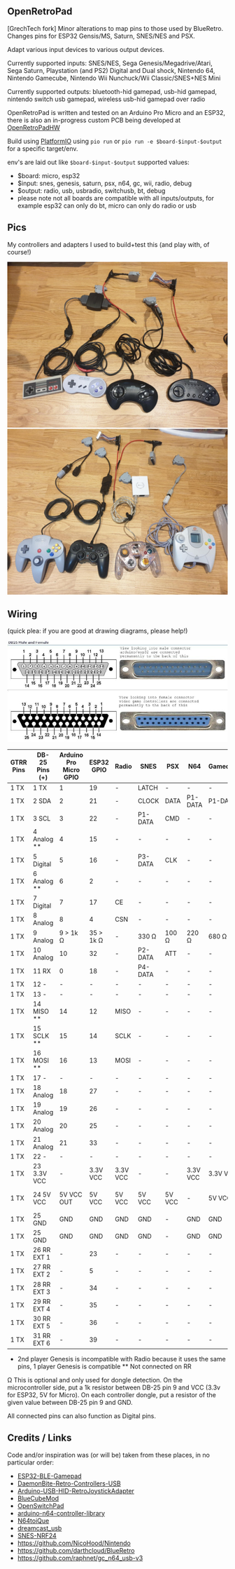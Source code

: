 OpenRetroPad
------------

[GrechTech fork] Minor alterations to map pins to those used by BlueRetro. Changes pins for ESP32 Gensis/MS, Saturn, SNES/NES and PSX.

Adapt various input devices to various output devices.

Currently supported inputs: SNES/NES, Sega Genesis/Megadrive/Atari, Sega Saturn, Playstation (and PS2) Digital and Dual shock, Nintendo 64, Nintendo Gamecube, Nintendo Wii Nunchuck/Wii Classic/SNES+NES Mini

Currently supported outputs: bluetooth-hid gamepad, usb-hid gamepad, nintendo switch usb gamepad, wireless usb-hid gamepad over radio

OpenRetroPad is written and tested on an Arduino Pro Micro and an ESP32, there is also an in-progress custom PCB being developed at [OpenRetroPadHW](https://github.com/OpenRetroPad/OpenRetroPadHW)

Build using [PlatformIO](https://platformio.org/) using `pio run` or `pio run -e $board-$input-$output` for a specific target/env.

env's are laid out like `$board-$input-$output`
supported values:
  * $board: micro, esp32
  * $input: snes, genesis, saturn, psx, n64, gc, wii, radio, debug
  * $output: radio, usb, usbradio, switchusb, bt, debug
  * please note not all boards are compatible with all inputs/outputs, for example esp32 can only do bt, micro can only do radio or usb

Pics
----

My controllers and adapters I used to build+test this (and play with, of course!)

![NES, SNES, Genesis 3, Genesis 6 controllers](images/controllers1.jpg)
![N64, PS2, GameCube, Dreamcast controllers](images/controllers2.jpg)

Wiring
------

(quick plea: if you are good at drawing diagrams, please help!)

![DB-25 Pinout](images/db25pins.jpg)

| GTRR Pins     | DB-25 Pins (+)| Arduino Pro Micro GPIO | ESP32 GPIO | Radio    | SNES    | PSX    | N64      | Gamecube | Genesis     | Dreamcast | Saturn      | Wii Ext  |
|---------------|---------------|------------------------|------------|----------|---------|--------|----------|----------|-------------|-----------|-------------|----------|
|  1  TX        |  1  TX        |  1                     | 19         | -        | LATCH   | -      | -        | -        | P1-1        | P1-DATA1  | P1-7        | -        |
|  1  TX        |  2  SDA       |  2                     | 21         | -        | CLOCK   | DATA   | P1-DATA  | P1-DATA  | P1-3        | P1-DATA5  | P1-2        | SDA      |
|  1  TX        |  3  SCL       |  3                     | 22         | -        | P1-DATA | CMD    | -        | -        | P1-4        | -         | P1-3        | SCL      |
|  1  TX        |  4  Analog ** |  4                     | 15         | -        | -       | -      | -        | -        | -           | -         | -           | -        |
|  1  TX        |  5  Digital   |  5                     | 16         | -        | P3-DATA | CLK    | -        | -        | P1-7        | -         | PX-5        | -        |
|  1  TX        |  6  Analog ** |  6                     |  2         | -        | -       | -      | -        | -        | -           | -         | -           | -        |
|  1  TX        |  7  Digital   |  7                     | 17         | CE       | -       | -      | -        | -        | P2-7*       | -         | -           | -        |
|  1  TX        |  8  Analog    |  8                     |  4         | CSN      | -       | -      | -        | -        | -           | -         | -           | -        |
|  1  TX        |  9  Analog    |  9 > 1k Ω              | 35 > 1k Ω  | -        | 330 Ω   | 100 Ω  | 220 Ω    | 680 Ω    | 470 Ω       | 820 Ω     | 1000 Ω      | 1500 Ω   |
|  1  TX        | 10  Analog    | 10                     | 32         | -        | P2-DATA | ATT    | -        | -        | -           | -         | P2-6        | -        |
|  1  TX        | 11  RX        |  0                     | 18         | -        | P4-DATA | -      | -        | -        | P1-2        | -         | P1-8        | -        |
|  1  TX        | 12  -         | -                      | -          | -        | -       | -      | -        | -        | -           | -         | -           | -        |
|  1  TX        | 13  -         | -                      | -          | -        | -       | -      | -        | -        | -           | -         | -           | -        |
|  1  TX        | 14  MISO **   | 14                     | 12         | MISO     | -       | -      | -        | -        | -           | -         | -           | -        |
|  1  TX        | 15  SCLK **   | 15                     | 14         | SCLK     | -       | -      | -        | -        | -           | -         | -           | -        |
|  1  TX        | 16  MOSI **   | 16                     | 13         | MOSI     | -       | -      | -        | -        | -           | -         | -           | -        |
|  1  TX        | 17  -         | -                      | -          | -        | -       | -      | -        | -        | -           | -         | -           | -        |
|  1  TX        | 18  Analog    | 18                     | 27         | -        | -       | -      | -        | -        | P2-1        | -         | P2-7        | -        |
|  1  TX        | 19  Analog    | 19                     | 26         | -        | -       | -      | -        | -        | P2-2        | -         | P2-8        | -        |
|  1  TX        | 20  Analog    | 20                     | 25         | -        | -       | -      | -        | -        | P2-3        | -         | P2-2        | -        |
|  1  TX        | 21  Analog    | 21                     | 33         | -        | -       | -      | -        | -        | P2-4        | -         | P2-3        | -        |
|  1  TX        | 22  -         | -                      | -          | -        | -       | -      | -        | -        | -           | -         | -           | SENSE    |
|  1  TX        | 23  3.3V VCC  | -                      | 3.3V VCC   | 3.3V VCC | -       | -      | 3.3V VCC | 3.3V VCC | -           | -         | -           | 3.3V VCC |
|  1  TX        | 24  5V VCC    | 5V VCC OUT             | 5V VCC     | 5V VCC   | 5V VCC  | 5V VCC | -        | 5V VCC   | PX-5 5V VCC | 5V VCC    | PX-1 5V VCC | -        |
|  1  TX        | 25  GND       | GND                    | GND        | GND      | GND     | -      | GND      | GND      | PX-8 GND    | GND       | PX-9 GND    | GND      |
|  1  TX        | 25  GND       | GND                    | GND        | GND      | GND     | -      | GND      | GND      | PX-8 GND    | GND       | PX-9 GND    | GND      |
|  1  TX        | 26  RR EXT 1  | -                      | 23         | -        | -       | -      | -        | -        | -           | -         | P1-6        | -        |
|  1  TX        | 27  RR EXT 2  | -                      | 5          | -        | -       | -      | -        | -        | -           | -         | PX-4        | -        |
|  1  TX        | 28  RR EXT 3  | -                      | 34         | -        | -       | -      | -        | -        | P1-6        | -         | -           | -        |
|  1  TX        | 29  RR EXT 4  | -                      | 35         | -        | -       | -      | -        | -        | P1-9        | -         | -           | -        |
|  1  TX        | 30  RR EXT 5  | -                      | 36         | -        | -       | -      | -        | -        | P2-6        | -         | -           | -        |
|  1  TX        | 31  RR EXT 6  | -                      | 39         | -        | -       | -      | -        | -        | P2-9        | -         | -           | -        |
* 2nd player Genesis is incompatible with Radio because it uses the same pins, 1 player Genesis is compatible
** Not connected on RR

Ω This is optional and only used for dongle detection. On the microcontroller side, put a 1k resistor between DB-25 pin 9 and VCC (3.3v for ESP32, 5V for Micro). On each controller dongle, put a resistor of the given value between DB-25 pin 9 and GND.

All connected pins can also function as Digital pins.

Credits / Links
---------------

Code and/or inspiration was (or will be) taken from these places, in no particular order:

  * [ESP32-BLE-Gamepad](https://github.com/lemmingDev/ESP32-BLE-Gamepad)
  * [DaemonBite-Retro-Controllers-USB](https://github.com/MickGyver/DaemonBite-Retro-Controllers-USB)
  * [Arduino-USB-HID-RetroJoystickAdapter](https://github.com/mcgurk/Arduino-USB-HID-RetroJoystickAdapter)
  * [BlueCubeMod](https://github.com/NathanReeves/BlueCubeMod)
  * [OpenSwitchPad](https://github.com/agustincampeny/OpenSwitchPad)
  * [arduino-n64-controller-library](https://github.com/pothos/arduino-n64-controller-library)
  * [N64toiQue](https://github.com/mnzlmstr/N64toiQue)
  * [dreamcast_usb](https://github.com/raphnet/dreamcast_usb)
  * [SNES-NRF24](https://github.com/baldengineer/SNES-NRF24)
  * https://github.com/NicoHood/Nintendo
  * https://github.com/darthcloud/BlueRetro
  * https://github.com/raphnet/gc_n64_usb-v3
